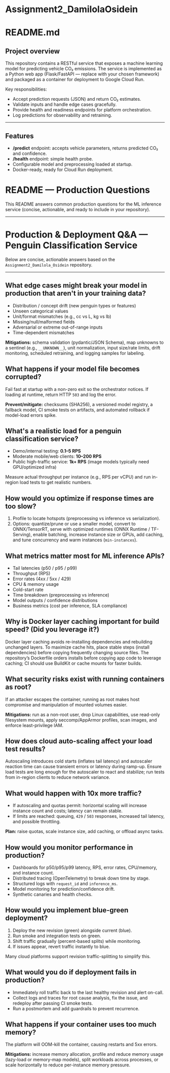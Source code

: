 # Assignment2_DamilolaOsidein

# README.md

## Project overview

This repository contains a RESTful service that exposes a machine learning model for predicting vehicle CO₂ emissions. The service is implemented as a Python web app (Flask/FastAPI — replace with your chosen framework) and packaged as a container for deployment to Google Cloud Run.

Key responsibilities:

* Accept prediction requests (JSON) and return CO₂ estimates.
* Validate inputs and handle edge cases gracefully.
* Provide health and readiness endpoints for platform orchestration.
* Log predictions for observability and retraining.

---

## Features

* **/predict** endpoint: accepts vehicle parameters, returns predicted CO₂ and confidence.
* **/health** endpoint: simple health probe.
* Configurable model and preprocessing loaded at startup.
* Docker-ready, ready for Cloud Run deployment.

# README — Production Questions

This README answers common production questions for the ML inference service (concise, actionable, and ready to include in your repository).

---

# Production & Deployment Q&A — Penguin Classification Service

Below are concise, actionable answers based on the `Assignment2_Damilola_Osidein` repository.

---

## What edge cases might break your model in production that aren't in your training data?
- Distribution / concept drift (new penguin types or features)
- Unseen categorical values
- Unit/format mismatches (e.g., cc vs L, kg vs lb)
- Missing/null/malformed fields
- Adversarial or extreme out-of-range inputs
- Time-dependent mismatches

**Mitigations:** schema validation (pydantic/JSON Schema), map unknowns to a sentinel (e.g., `__UNKNOWN__`), unit normalization, input size/rate limits, drift monitoring, scheduled retraining, and logging samples for labeling.

## What happens if your model file becomes corrupted?
Fail fast at startup with a non-zero exit so the orchestrator notices. If loading at runtime, return HTTP `503` and log the error.

**Prevent/mitigate:** checksums (SHA256), a versioned model registry, a fallback model, CI smoke tests on artifacts, and automated rollback if model-load errors spike.

## What's a realistic load for a penguin classification service?
- Demo/internal testing: **0.1–5 RPS**  
- Moderate mobile/web clients: **10–200 RPS**  
- Public high-traffic service: **1k+ RPS** (image models typically need GPU/optimized infra)

Measure actual throughput per instance (e.g., RPS per vCPU) and run in-region load tests to get realistic numbers.

## How would you optimize if response times are too slow?
1. Profile to locate hotspots (preprocessing vs inference vs serialization).  
2. Options: quantize/prune or use a smaller model, convert to ONNX/TensorRT, serve with optimized runtimes (ONNX Runtime / TF-Serving), enable batching, increase instance size or GPUs, add caching, and tune concurrency and warm instances (`min-instances`).

## What metrics matter most for ML inference APIs?
- Tail latencies (p50 / p95 / p99)  
- Throughput (RPS)  
- Error rates (4xx / 5xx / 429)  
- CPU & memory usage  
- Cold-start rate  
- Time breakdown (preprocessing vs inference)  
- Model outputs / confidence distributions  
- Business metrics (cost per inference, SLA compliance)

## Why is Docker layer caching important for build speed? (Did you leverage it?)
Docker layer caching avoids re-installing dependencies and rebuilding unchanged layers. To maximize cache hits, place stable steps (install dependencies) before copying frequently changing source files. The repository’s Dockerfile orders installs before copying app code to leverage caching; CI should use BuildKit or cache mounts for faster builds.

## What security risks exist with running containers as root?
If an attacker escapes the container, running as root makes host compromise and manipulation of mounted volumes easier.

**Mitigations:** run as a non-root user, drop Linux capabilities, use read-only filesystem mounts, apply seccomp/AppArmor profiles, scan images, and enforce least-privilege IAM.

## How does cloud auto-scaling affect your load test results?
Autoscaling introduces cold starts (inflates tail latency) and autoscaler reaction time can cause transient errors or latency during ramp-up. Ensure load tests are long enough for the autoscaler to react and stabilize; run tests from in-region clients to reduce network variance.

## What would happen with 10x more traffic?
- If autoscaling and quotas permit: horizontal scaling will increase instance count and costs; latency can remain stable.  
- If limits are reached: queuing, `429` / `503` responses, increased tail latency, and possible throttling.

**Plan:** raise quotas, scale instance size, add caching, or offload async tasks.

## How would you monitor performance in production?
- Dashboards for p50/p95/p99 latency, RPS, error rates, CPU/memory, and instance count.  
- Distributed tracing (OpenTelemetry) to break down time by stage.  
- Structured logs with `request_id` and `inference_ms`.  
- Model monitoring for prediction/confidence drift.  
- Synthetic canaries and health checks.

## How would you implement blue-green deployment?
1. Deploy the new revision (green) alongside current (blue).  
2. Run smoke and integration tests on green.  
3. Shift traffic gradually (percent-based splits) while monitoring.  
4. If issues appear, revert traffic instantly to blue.

Many cloud platforms support revision traffic-splitting to simplify this.

## What would you do if deployment fails in production?
- Immediately roll traffic back to the last healthy revision and alert on-call.  
- Collect logs and traces for root cause analysis, fix the issue, and redeploy after passing CI smoke tests.  
- Run a postmortem and add guardrails to prevent recurrence.

## What happens if your container uses too much memory?
The platform will OOM-kill the container, causing restarts and 5xx errors.

**Mitigations:** increase memory allocation, profile and reduce memory usage (lazy-load or memory-map models), split workloads across processes, or scale horizontally to reduce per-instance memory pressure.
